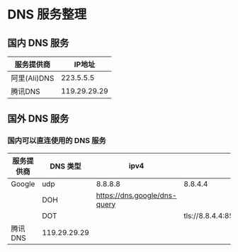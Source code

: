 # DNS 服务整理

## 国内 DNS 服务
| 服务提供商      | IP地址         |
| ---------- | ------------ |
| 阿里(Ali)DNS | 223.5.5.5    |
| 腾讯DNS      | 119.29.29.29 |

## 国外 DNS 服务
### 国内可以直连使用的 DNS 服务

| 服务提供商   | DNS 类型 | ipv4     | | IPV6|
| ---------- | --|------------ |--|--|
| Google | udp    | 8.8.8.8 | 8.8.4.4 |
|  | DOH | https://dns.google/dns-query |  |
|  | DOT  | | tls://8.8.4.4:853 |
| 腾讯DNS      | 119.29.29.29 |


